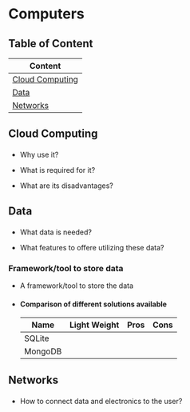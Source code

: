 # Computers

## Table of Content

| Content                                    |
| ------------------------------------------ |
| [Cloud Computing](#content-cloudcomputing) |
| [Data](#content-data)                      |
| [Networks](#content-networks)              |



## <p id='content-cloudcomputing'>Cloud Computing</p>
- Why use it?

- What is required for it?

- What are its disadvantages?



## <p id='content-data'>Data</p>
- What data is needed?

- What features to offere utilizing these data?

### Framework/tool to store data
- A framework/tool to store the data

- #### Comparison of different solutions available
    
    | Name    | Light Weight | Pros | Cons |
    | ------- | ------------ | ---- | ---- |
    | SQLite  |              |      |      |
    | MongoDB |              |      |      |


## <p id='content-networks'>Networks</p>
- How to connect data and electronics to the user?